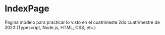 # IndexPage
Pagina modelo para practicar lo visto en el cuatrimeste 2do cuatrimestre de 2023 (Typescript, Node.js, HTML, CSS, etc.)
